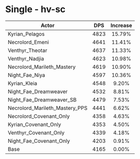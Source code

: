 # Single - hv-sc
| Actor | DPS | Increase |
|---|:---:|:---:|
|Kyrian_Pelagos|4823|15.79%|
|Necrolord_Emeni|4641|11.41%|
|Venthyr_Theotar|4637|11.33%|
|Venthyr_Nadjia|4623|10.98%|
|Necrolord_Marileth_Mastery|4619|10.90%|
|Night_Fae_Niya|4597|10.36%|
|Kyrian_Kleia|4548|9.20%|
|Night_Fae_Dreamweaver|4532|8.81%|
|Night_Fae_Dreamweaver_SB|4479|7.53%|
|Necrolord_Marileth_Mastery_PPS|4441|6.62%|
|Necrolord_Covenant_Only|4358|4.63%|
|Kyrian_Covenant_Only|4353|4.50%|
|Venthyr_Covenant_Only|4339|4.18%|
|Night_Fae_Covenant_Only|4203|0.91%|
|Base|4165|0.00%|
